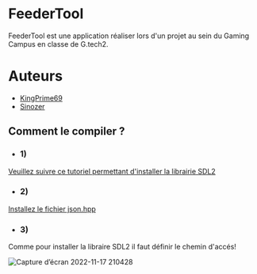 # FeederTool
FeederTool est une application réaliser lors d'un projet au sein du Gaming Campus en classe de G.tech2.

# Auteurs 
- [KingPrime69](https://github.com/KingPrime69)
- [Sinozer](https://github.com/Sinozer)

## Comment le compiler ?

- ### 1) 
[Veuillez suivre ce tutoriel permettant d'installer la librairie SDL2](https://lazyfoo.net/tutorials/SDL/01_hello_SDL/windows/msvc2019/index.php)

- ### 2) 
[Installez le fichier json.hpp](https://github.com/nlohmann/json/tree/develop/include/nlohmann)

- ### 3) 
Comme pour installer la libraire SDL2 il faut définir le chemin d'accés!

![Capture d’écran 2022-11-17 210428](https://user-images.githubusercontent.com/92248230/202548004-63841af2-64ef-4932-aa40-f2a65aff0804.png)

